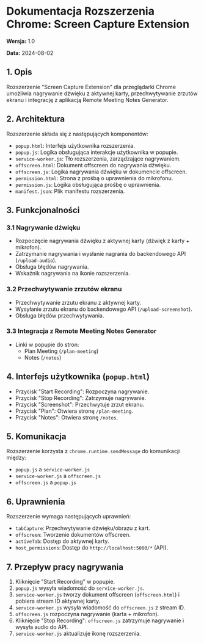# Dokumentacja Rozszerzenia Chrome: Screen Capture Extension

**Wersja:** 1.0

**Data:** 2024-08-02

## 1. Opis

Rozszerzenie "Screen Capture Extension" dla przeglądarki Chrome umożliwia nagrywanie dźwięku z aktywnej karty, przechwytywanie zrzutów ekranu i integrację z aplikacją Remote Meeting Notes Generator.

## 2. Architektura

Rozszerzenie składa się z następujących komponentów:

- `popup.html`: Interfejs użytkownika rozszerzenia.
- `popup.js`: Logika obsługująca interakcje użytkownika w popupie.
- `service-worker.js`: Tło rozszerzenia, zarządzające nagrywaniem.
- `offscreen.html`: Dokument offscreen do nagrywania dźwięku.
- `offscreen.js`: Logika nagrywania dźwięku w dokumencie offscreen.
- `permission.html`: Strona z prośbą o uprawnienia do mikrofonu.
- `permission.js`: Logika obsługująca prośbę o uprawnienia.
- `manifest.json`: Plik manifestu rozszerzenia.

## 3. Funkcjonalności

### 3.1 Nagrywanie dźwięku

- Rozpoczęcie nagrywania dźwięku z aktywnej karty (dźwięk z karty + mikrofon).
- Zatrzymanie nagrywania i wysłanie nagrania do backendowego API (`/upload-audio`).
- Obsługa błędów nagrywania.
- Wskaźnik nagrywania na ikonie rozszerzenia.

### 3.2 Przechwytywanie zrzutów ekranu

- Przechwytywanie zrzutu ekranu z aktywnej karty.
- Wysyłanie zrzutu ekranu do backendowego API (`/upload-screenshot`).
- Obsługa błędów przechwytywania.

### 3.3 Integracja z Remote Meeting Notes Generator

- Linki w popupie do stron:
    - Plan Meeting (`/plan-meeting`)
    - Notes (`/notes`)

## 4. Interfejs użytkownika (`popup.html`)

- Przycisk "Start Recording": Rozpoczyna nagrywanie.
- Przycisk "Stop Recording": Zatrzymuje nagrywanie.
- Przycisk "Screenshot": Przechwytuje zrzut ekranu.
- Przycisk "Plan": Otwiera stronę `/plan-meeting`.
- Przycisk "Notes": Otwiera stronę `/notes`.

## 5. Komunikacja

Rozszerzenie korzysta z `chrome.runtime.sendMessage` do komunikacji między:

- `popup.js` a `service-worker.js`
- `service-worker.js` a `offscreen.js`
- `offscreen.js` a `popup.js`

## 6. Uprawnienia

Rozszerzenie wymaga następujących uprawnień:

- `tabCapture`: Przechwytywanie dźwięku/obrazu z kart.
- `offscreen`: Tworzenie dokumentów offscreen.
- `activeTab`: Dostęp do aktywnej karty.
- `host_permissions`: Dostęp do `http://localhost:5000/*` (API).

## 7. Przepływ pracy nagrywania

1. Kliknięcie "Start Recording" w popupie.
2. `popup.js` wysyła wiadomość do `service-worker.js`.
3. `service-worker.js` tworzy dokument offscreen (`offscreen.html`) i pobiera stream ID aktywnej karty.
4. `service-worker.js` wysyła wiadomość do `offscreen.js` z stream ID.
5. `offscreen.js` rozpoczyna nagrywanie (karta + mikrofon).
6. Kliknięcie "Stop Recording": `offscreen.js` zatrzymuje nagrywanie i wysyła audio do API.
7. `service-worker.js` aktualizuje ikonę rozszerzenia.
